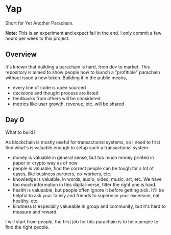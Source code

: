 # Yap

Short for Yet Another Parachain.

**Note:**
This is an experiment and expect fail in the end. I only commit a few hours per week to this project.

## Overview

It's known that building a parachain is hard, from dev to market. This repository is aimed to show people how to launch a "profitible" parachain without issue a new token. Building it in the public means,

- every line of code is open sourced
- decisions and thought process are listed
- feedbacks from others will be considered
- metrics like user growth, revenue, etc. will be shared

## Day 0

What to build?

As blockchain is mostly useful for transactional systems, so I need to first find what's is valuable enough to setup such a transactional system. 
- money is valuable in general sense, but too much money printed in paper or crypto way as of now
- people is valuable, find the correct people can be tough for a lot of cases, like business partners, co-workers, etc.
- knowledge is valuable, in words, audio, video, music, art, etc. We have too much information in this digital-verse, filter the right one is hard.
- health is valueable, but people offen ignore it before getting sick. It'll be helpful to ask your family and friends to supervise your excersise, eat healthy, etc.
- kindness is especially valueable in group and community, but it's hard to measure and reward.

I will start from *people*, the first job for this parachain is to help people to find the right people.
